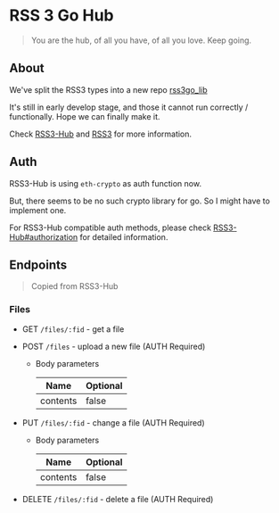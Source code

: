 # RSS 3 Go Hub

> You are the hub, of all you have, of all you love.
> Keep going.

## About

We've split the RSS3 types into a new repo [rss3go_lib](https://github.com/nyawork/rss3go_lib)

It's still in early develop stage, and those it cannot run correctly / functionally. Hope we can finally make it.

Check [RSS3-Hub](https://github.com/NaturalSelectionLabs/RSS3-Hub/) and [RSS3](https://rss3.io/) for more information.

## Auth

RSS3-Hub is using `eth-crypto` as auth function now.

But, there seems to be no such crypto library for go. So I might have to implement one.

For RSS3-Hub compatible auth methods, please
check [RSS3-Hub#authorization](https://github.com/NaturalSelectionLabs/RSS3-Hub#authorization) for detailed information.

## Endpoints

> Copied from RSS3-Hub

### Files

- GET `/files/:fid` - get a file

- POST `/files` - upload a new file (AUTH Required)

    - Body parameters

        | Name     | Optional |
        | -------- | -------- |
        | contents | false    |

- PUT `/files/:fid` - change a file (AUTH Required)

    - Body parameters

        | Name     | Optional |
        | -------- | -------- |
        | contents | false    |

- DELETE `/files/:fid` - delete a file (AUTH Required)

